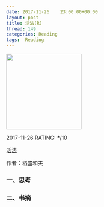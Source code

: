```yaml
---
date: 2017-11-26    23:00:00+00:00
layout: post
title: 活法(R)
thread: 149
categories: Reading
tags:  Reading
---
```




<img src="https://images-cn.ssl-images-amazon.com/images/I/41VPlEIMonL.jpg" width="200" />



2017-11-26 RATING:  */10



[活法](https://www.amazon.cn/活法-稻盛和夫/dp/B007QJEZEA)



作者：稻盛和夫



### 一、思考



### 二、书摘





































